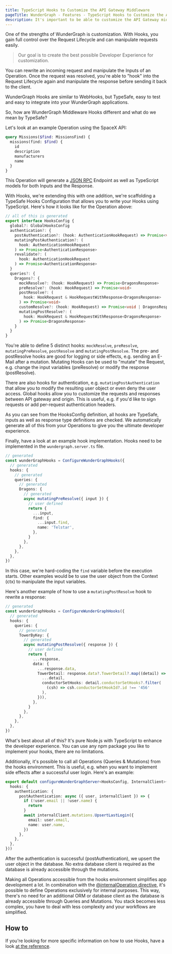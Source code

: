 ```yaml
---
title: TypeScript Hooks to Customize the API Gateway Middleware
pageTitle: WunderGraph - Features - TypeScript Hooks to Customize the API Gateway Middleware
description: It's important to be able to customize the API Gateway middleware. With WunderGraph, you're able to use TypeScript to make this as easy as possible.
---
```


One of the strengths of WunderGraph is customization.
With Hooks, you gain full control over the Request Lifecycle and can manipulate requests easily.

> Our goal is to create the best possible Developer Experience for customization.

You can rewrite an incoming request and manipulate the Inputs of an Operation.
Once the request was resolved, you're able to "hook" into the Request Lifecycle again and manipulate the response before sending it back to the client.

WunderGraph Hooks are similar to WebHooks, but TypeSafe, easy to test and easy to integrate into your WunderGraph applications.

So, how are WunderGraph Middleware Hooks different and what do we mean by TypeSafe?

Let's look at an example Operation using the SpaceX API:

```graphql
query Missions($find: MissionsFind) {
  missions(find: $find) {
    id
    description
    manufacturers
    name
  }
}
```

This Operation will generate a [JSON RPC](/docs/features/graphql-to-json-rpc-compiler) Endpoint as well as TypeScript models for both Inputs and the Response.

With Hooks, we're extending this with one addition, we're scaffolding a TypeSafe Hooks Configuration that allows you to write your Hooks using TypeScript.
Here's how it looks like for the Operation above:

```typescript
// all of this is generated
export interface HooksConfig {
  global?: GlobalHooksConfig
  authentication?: {
    postAuthentication?: (hook: AuthenticationHookRequest) => Promise<void>
    mutatingPostAuthentication?: (
      hook: AuthenticationHookRequest
    ) => Promise<AuthenticationResponse>
    revalidate?: (
      hook: AuthenticationHookRequest
    ) => Promise<AuthenticationResponse>
  }
  queries?: {
    Dragons?: {
      mockResolve?: (hook: HookRequest) => Promise<DragonsResponse>
      preResolve?: (hook: HookRequest) => Promise<void>
      postResolve?: (
        hook: HookRequest & HookRequestWithResponse<DragonsResponse>
      ) => Promise<void>
      customResolve?: (hook: HookRequest) => Promise<void | DragonsResponse>
      mutatingPostResolve?: (
        hook: HookRequest & HookRequestWithResponse<DragonsResponse>
      ) => Promise<DragonsResponse>
    }
  }
}
```

You're able to define 5 distinct hooks: `mockResolve`, `preResolve`, `mutatingPreResolve`, `postResolve` and `mutatingPostResolve`.
The pre- and postResolve hooks are good for logging or side effects, e.g. sending an E-Mail after a mutation.
Mutating Hooks can be used to "mutate" the Request, e.g. change the input variables (preResolve) or modify the response (postResolve).

There are also hooks for authentication, e.g. `mutatingPostAuthentication` that allow you to modify the resulting user object or even deny the user access.
Global hooks allow you to customize the requests and responses between API gateway and origin.
This is useful, e.g. if you'd like to sign requests or add per-request authentication headers.

As you can see from the HooksConfig definition, all hooks are TypeSafe, inputs as well as response type definitions are checked.
We automatically generate all of this from your Operations to give you the ultimate developer experience.

Finally, have a look at an example hook implementation.
Hooks need to be implemented in the `wundergraph.server.ts` file.

```typescript
// generated
const wunderGraphHooks = ConfigureWunderGraphHooks({
  // generated
  hooks: {
    // generated
    queries: {
      // generated
      Dragons: {
        // generated
        async mutatingPreResolve({ input }) {
          // user defined
          return {
            ...input,
            find: {
              ...input.find,
              name: 'Telstar',
            },
          }
        },
      },
    },
  },
})
```

In this case, we're hard-coding the `find` variable before the execution starts.
Other examples would be to use the user object from the Context (ctx) to manipulate the input variables.

Here's another example of how to use a `mutatingPostResolve` hook to rewrite a response:

```typescript
// generated
const wunderGraphHooks = ConfigureWunderGraphHooks({
  // generated
  hooks: {
    queries: {
      // generated
      TowerByKey: {
        // generated
        async mutatingPostResolve({ response }) {
          // user defined
          return {
            ...response,
            data: {
              ...response.data,
              TowerDetail: response.data?.TowerDetail?.map((detail) => ({
                ...detail,
                conductorSetHooks: detail.conductorSetHooks?.filter(
                  (csh) => csh.conductorSetHookId?.id !== '456'
                ),
              })),
            },
          }
        },
      },
    },
  },
})
```

What's best about all of this?
It's pure Node.js with TypeScript to enhance the developer experience.
You can use any npm package you like to implement your hooks,
there are no limitations.

Additionally, it's possible to call all Operations (Queries & Mutations) from the hooks environment.
This is useful, e.g. when you want to implement side effects after a successful user login.
Here's an example:

```typescript
export default configureWunderGraphServer<HooksConfig, InternalClient>(() => ({
  hooks: {
    authentication: {
      postAuthentication: async ({ user, internalClient }) => {
        if (!user.email || !user.name) {
          return
        }
        await internalClient.mutations.UpsertLastLogin({
          email: user.email,
          name: user.name,
        })
      },
    },
  },
}))
```

After the authentication is successful (postAuthentication),
we upsert the user object in the database.
No extra database client is required as the database is already accessible through the mutations.

Making all Operations accessible from the hooks environment simplifies app development a lot.
In combination with the [@internalOperation directive](/docs/directives-reference/internal-operation-directive),
it's possible to define Operations exclusively for internal purposes.
This way, there's no need for an additional ORM or database client as the database is already accessible through Queries and Mutations.
You stack becomes less complex, you have to deal with less complexity and your workflows are simplified.

## How to

If you're looking for more specific information on how to use Hooks,
have a look [at the reference](/docs/wundergraph-server-ts-reference).
